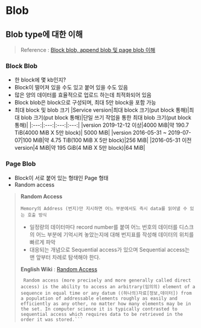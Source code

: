 # Blob

## Blob type에 대한 이해

> Reference : [Block blob, append blob 및 page blob 이해](https://docs.microsoft.com/ko-kr/rest/api/storageservices/understanding-block-blobs--append-blobs--and-page-blobs)

### Block Blob
- 한 block에 몇 kb인지?
- Block이 떨어져 있을 수도 있고 붙어 있을 수도 있음
- 많은 양의 데이터를 효율적으로 업로드 하는데 최적화되어 있음
- Block blob은 block으로 구성되며, 최대 5만 block을 포함 가능
- 최대 block 및 blob 크기
  |Service version|최대 block 크기(put block 통해)|최대 blob 크기(put block 통해)|단일 쓰기 작업을 통한 최대 blob 크기(put block 통해)|
  |:---:|:---:|:---:|:---:|
  |version 2019-12-12 이상|4000 MiB|약 190.7 TiB(4000 MiB X 5만 block)| 5000 MiB|
  |version 2016-05-31 ~ 2019-07-07|100 MiB|약 4.75 TiB(100 MiB X 5만 block)|256 MiB|
  |2016-05-31 이전 version|4 MiB|약 195 GiB(4 MiB X 5만 block)|64 MiB|

### Page Blob
- Block이 서로 붙어 있는 형태인 Page 형태
- Random access

> **Random Access**
> 
>     Memory의 Address (번지)만 지시하면 어느 부분에서도 즉시 data를 읽어낼 수 있는 호출 방식
> 
> - 일정량의 데이터마다 record number를 붙여 어느 번호의 데이터를 디스크의 어느 부분에 기억시켜 놓았는지에 대해 번지표를 작성해 데이터의 위치를 빠르게 파악
> - 대응되는 개념으로 Sequential access가 있으며 Sequential access는 맨 앞부터 차례로 탐색해야 한다.
> 
> **English Wiki** : [Random Access](https://en.wikipedia.org/wiki/Random_access)
> ```
>  Random access (more precisely and more generally called direct access) is the ability to access an arbitrary(임의의) element of a sequence in equal time or any datum ((하나의)자료[정보,데이터]) from a population of addressable elements roughly as easily and efficiently as any other, no matter how many elements may be in the set. In computer science it is typically contrasted to sequential access which requires data to be retrieved in the order it was stored.```

